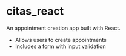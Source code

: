# citas_react

An appointment creation app built with React.

- Allows users to create appointments
- Includes a form with input validation
